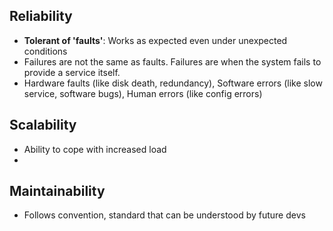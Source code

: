 ## Reliability
- **Tolerant of 'faults'**: Works as expected even under unexpected conditions
- Failures are not the same as faults. Failures are when the system fails to provide a service itself.
- Hardware faults (like disk death, redundancy), Software errors (like slow service, software bugs), Human errors (like config errors) 

## Scalability
- Ability to cope with increased load
- 

## Maintainability
- Follows convention, standard that can be understood by future devs

